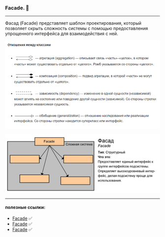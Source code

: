### Facade. 🏢

---

Фасад (Facade) представляет шаблон проектирования, который позволяет скрыть сложность системы с помощью предоставления упрощенного интерфейса для взаимодействия с ней.

![Patterns](https://github.com/georgedem975/georgedem975/blob/master/assets/relationships%20between%20classes.png)

![Facade](https://github.com/georgedem975/georgedem975/blob/master/assets/facade.jpg)

---

#### полезные ссылки:
+ [Facade](https://metanit.com/sharp/patterns/4.3.php) ✅
+ [Facade](https://habr.com/ru/post/87110/) ✅
+ [Facade](https://ru.wikipedia.org/wiki/Фасад_(шаблон_проектирования)) ✅
